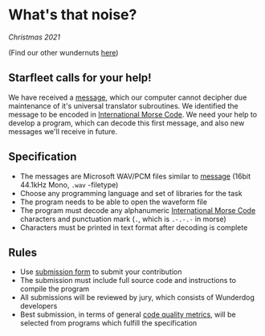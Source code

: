 # What's that noise?

*Christmas 2021*

(Find our other wundernuts [here](https://github.com/wunderdogsw/wunderpahkinas))

## Starfleet calls for your help!

We have received a [message](./message.wav), which our computer cannot decipher due maintenance of it's universal translator subroutines. We identified the message to be encoded in [International Morse Code](https://en.wikipedia.org/wiki/Morse_code). We need your help to develop a program, which can decode this first message, and also new messages we'll receive in future.

## Specification

* The messages are Microsoft WAV/PCM files similar to [message](./message.wav) (16bit 44.1kHz Mono, `.wav` -filetype)
* Choose any programming language and set of libraries for the task
* The program needs to be able to open the waveform file
* The program must decode any alphanumeric [International Morse Code](https://en.wikipedia.org/wiki/Morse_code) characters and punctuation mark (`.`, which is `.-.-.-` in morse)
* Characters must be printed in text format after decoding is complete

## Rules

* Use [submission form](https://www.wunderdog.fi/) to submit your contribution
* The submission must include full source code and instructions to compile the program
* All submissions will be reviewed by jury, which consists of Wunderdog developers
* Best submission, in terms of general [code quality metrics](https://blog.cloudboost.io/code-quality-metrics-67dc861ac139), will be selected from programs which fulfill the specification
